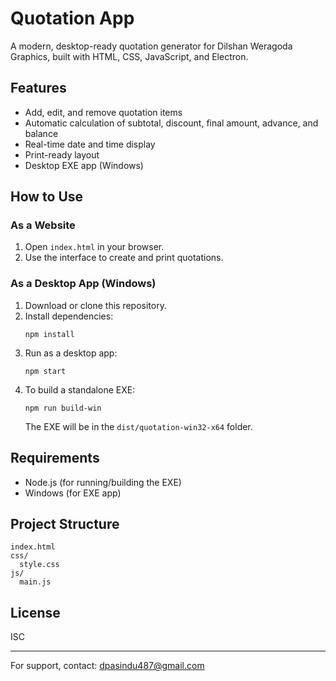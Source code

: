 # Quotation App

A modern, desktop-ready quotation generator for Dilshan Weragoda Graphics, built with HTML, CSS, JavaScript, and Electron.

## Features
- Add, edit, and remove quotation items
- Automatic calculation of subtotal, discount, final amount, advance, and balance
- Real-time date and time display
- Print-ready layout
- Desktop EXE app (Windows)

## How to Use

### As a Website
1. Open `index.html` in your browser.
2. Use the interface to create and print quotations.

### As a Desktop App (Windows)
1. Download or clone this repository.
2. Install dependencies:
   ```
   npm install
   ```
3. Run as a desktop app:
   ```
   npm start
   ```
4. To build a standalone EXE:
   ```
   npm run build-win
   ```
   The EXE will be in the `dist/quotation-win32-x64` folder.

## Requirements
- Node.js (for running/building the EXE)
- Windows (for EXE app)

## Project Structure
```
index.html
css/
  style.css
js/
  main.js
```

## License
ISC

---
For support, contact: dpasindu487@gmail.com
